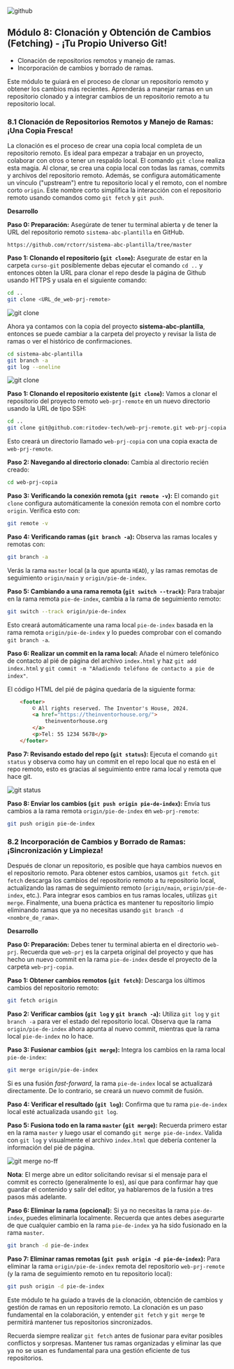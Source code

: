 ![github](media/modulo_08/distribuido-vcs.png)

## Módulo 8: Clonación y Obtención de Cambios (Fetching) - ¡Tu Propio Universo Git!

- Clonación de repositorios remotos y manejo de ramas.
- Incorporación de cambios y borrado de ramas.

Este módulo te guiará en el proceso de clonar un repositorio remoto y obtener los cambios más recientes.  Aprenderás a manejar ramas en un repositorio clonado y a integrar cambios de un repositorio remoto a tu repositorio local.


### 8.1 Clonación de Repositorios Remotos y Manejo de Ramas: ¡Una Copia Fresca!

La clonación es el proceso de crear una copia local completa de un repositorio remoto.  Es ideal para empezar a trabajar en un proyecto, colaborar con otros o tener un respaldo local.  El comando `git clone` realiza esta magia. Al clonar, se crea una copia local con todas las ramas, commits y archivos del repositorio remoto.  Además, se configura automáticamente un vínculo ("upstream") entre tu repositorio local y el remoto, con el nombre corto `origin`. Este nombre corto simplifica la interacción con el repositorio remoto usando comandos como `git fetch` y `git push`.


**Desarrollo**

**Paso 0: Preparación:**  Asegúrate de tener tu terminal abierta y de tener la URL del repositorio remoto `sistema-abc-plantilla` en GitHub.

```https://github.com/rctorr/sistema-abc-plantilla/tree/master```

**Paso 1: Clonando el repositorio (`git clone`):** Asegurate de estar en la carpeta `curso-git` posiblemente debas ejecutar el comando `cd ..` y entonces obten la URL para clonar el repo desde la página de Github usando HTTPS y usala en el siguiente comando:

```bash
cd ..
git clone <URL_de_web-prj-remote>
```

![git clone](media/modulo_08/git-clone-1.png)

Ahora ya contamos con la copia del proyecto **sistema-abc-plantilla**, entonces se puede cambiar a la carpeta del proyecto y revisar la lista de ramas o ver el histórico de confirmaciones.

```bash
cd sistema-abc-plantilla
git branch -a
git log --oneline
```

![git clone](media/modulo_08/git-abc-1.png)


**Paso 1: Clonando el repositorio existente (`git clone`):**  Vamos a clonar el repositorio del proyecto remoto `web-prj-remote` en un nuevo directorio usando la URL de tipo SSH:

```bash
cd ..
git clone git@github.com:ritodev-tech/web-prj-remote.git web-prj-copia
```

Esto creará un directorio llamado `web-prj-copia` con una copia exacta de `web-prj-remote`.

**Paso 2: Navegando al directorio clonado:**  Cambia al directorio recién creado:

```bash
cd web-prj-copia
```

**Paso 3: Verificando la conexión remota (`git remote -v`):**   El comando `git clone` configura automáticamente la conexión remota con el nombre corto `origin`.  Verifica esto con:

```bash
git remote -v
```

**Paso 4: Verificando ramas (`git branch -a`):**  Observa las ramas locales y remotas con:

```bash
git branch -a
```

Verás la rama `master` local (a la que apunta `HEAD`), y las ramas remotas de seguimiento `origin/main` y `origin/pie-de-index`.


**Paso 5: Cambiando a una rama remota (`git switch --track`):**  Para trabajar en la rama remota `pie-de-index`, cambia a la rama de seguimiento remoto:

```bash
git switch --track origin/pie-de-index
```

Esto creará automáticamente una rama local `pie-de-index` basada en la rama remota `origin/pie-de-index` y lo puedes comprobar con el comando `git branch -a`.

**Paso 6:  Realizar un commit en la rama local:** Añade el número telefónico de contacto al pié de página del archivo `index.html` y haz `git add index.html` y `git commit -m "Añadiendo teléfono de contacto a pie de index"`.

El código HTML del pié de página quedaría de la siguiente forma:

```html
	<footer>
		© All rights reserved. The Inventor's House, 2024.
		<a href="https://theinventorhouse.org/">
			theinventorhouse.org
		</a>
		<p>Tel: 55 1234 5678</p>
	</footer>
```

**Paso 7: Revisando estado del repo (`git status`):** Ejecuta el comando `git status` y observa como hay un commit en el repo local que no está en el repo remoto, esto es gracias al seguimiento entre rama local y remota que hace git.

![git status](media/modulo_08/git-status-1.png)

**Paso 8: Enviar los cambios (`git push origin pie-de-index`):**  Envía tus cambios a la rama remota `origin/pie-de-index` en `web-prj-remote`:

```bash
git push origin pie-de-index
```

### 8.2 Incorporación de Cambios y Borrado de Ramas: ¡Sincronización y Limpieza!

Después de clonar un repositorio, es posible que haya cambios nuevos en el repositorio remoto. Para obtener estos cambios, usamos `git fetch`.  `git fetch` descarga los cambios del repositorio remoto a tu repositorio local, actualizando las ramas de seguimiento remoto (`origin/main`, `origin/pie-de-index`, etc.).  Para integrar esos cambios en tus ramas locales, utilizas `git merge`.  Finalmente, una buena práctica es mantener tu repositorio limpio eliminando ramas que ya no necesitas usando `git branch -d <nombre_de_rama>`.


**Desarrollo**

**Paso 0: Preparación:**  Debes tener tu terminal abierta en el directorio `web-prj`.  Recuerda que  `web-prj` es la carpeta original del proyecto y que has hecho un nuevo commit en la rama `pie-de-index` desde el proyecto de la carpeta `web-prj-copia`.

**Paso 1: Obtener cambios remotos (`git fetch`):**  Descarga los últimos cambios del repositorio remoto:

```bash
git fetch origin
```

**Paso 2: Verificar cambios (`git log` y `git branch -a`):**  Utiliza `git log` y `git branch -a` para ver el estado del repositorio local.  Observa que la rama `origin/pie-de-index` ahora apunta al nuevo commit, mientras que la rama local `pie-de-index` no lo hace.

**Paso 3: Fusionar cambios (`git merge`):**  Integra los cambios en la rama local `pie-de-index`:

```bash
git merge origin/pie-de-index
```

Si es una fusión *fast-forward*, la rama `pie-de-index` local se actualizará directamente. De lo contrario, se creará un nuevo commit de fusión.

**Paso 4: Verificar el resultado (`git log`):**  Confirma que tu rama `pie-de-index` local esté actualizada usando `git log`.

**Paso 5: Fusiona todo en la rama `master` (`git merge`):** Recuerda primero estar en la rama `master` y luego usar el comando `git merge pie-de-index`. Valida con `git log` y visualmente el archivo `index.html` que debería contener la información del pié de página.

![git merge no-ff](media/modulo_08/git-merge-1.png)

**Nota**: El merge abre un editor solicitando revisar si el mensaje para el commit es correcto (generalmente lo es), así que para confirmar hay que guardar el contenido y salir del editor, ya hablaremos de la fusión a tres pasos más adelante.

**Paso 6: Eliminar la rama (opcional):**  Si ya no necesitas la rama `pie-de-index`, puedes eliminarla localmente.  Recuerda que antes debes asegurarte de que cualquier cambio en la rama `pie-de-index` ya ha sido fusionado en la rama `master`.

```bash
git branch -d pie-de-index
```

**Paso 7: Eliminar ramas remotas (`git push origin -d pie-de-index`):**  Para eliminar la rama `origin/pie-de-index` remota del repositorio `web-prj-remote` (y la rama de seguimiento remoto en tu repositorio local):

```bash
git push origin -d pie-de-index
```

Este módulo te ha guiado a través de la clonación, obtención de cambios y gestión de ramas en un repositorio remoto.  La clonación es un paso fundamental en la colaboración, y  entender `git fetch` y `git merge` te permitirá mantener tus repositorios sincronizados.

Recuerda siempre realizar `git fetch` antes de fusionar para evitar posibles conflictos y sorpresas.  Mantener tus ramas organizadas y eliminar las que ya no se usan es fundamental para una gestión eficiente de tus repositorios.


